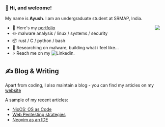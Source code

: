 ### 💠 Hi, and welcome!
My name is **Ayush**<!-- the bold part is the origin of my ID -->. I am an undergraduate student at SRMAP, India.


  <img src="https://discord-readme-badge.vercel.app/api?id=1031196479337013338" align='right' />


-   📎 Here's my [portfolio](https://spirizeon.github.io)
-   :pencil2: malware analysis / linux / systems / security
-   :package: rust / C / python / bash
-   :seedling: Researching on malware, building what i feel like...
-   ⚡ Reach me on my ![Linkedin](https://in.linkedin.com/in/ayushduttasrmap).

## ✍ Blog & Writing

Apart from coding, I also maintain a blog - you can find my articles on my [website](spirizeon.github.io/blogs) 

A sample of my recent articles:
- [NixOS: OS as Code](https://spirizeon.github.io/blogposts/nixos.html)
- [Web Pentesting strategies](https://spirizeon.github.io/blogposts/wap.html)
- [Neovim as an IDE](https://spirizeon.github.io/blogposts/ide.html)

